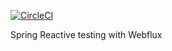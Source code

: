 [![CircleCI](https://circleci.com/gh/Marcellus78/spring-webflux-restapi.svg?style=shield)](https://circleci.com/gh/Marcellus78/spring-webflux-restapi)

Spring Reactive testing with Webflux